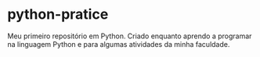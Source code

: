 # python-pratice
Meu primeiro repositório em Python. Criado enquanto aprendo a programar na linguagem Python e para algumas atividades da minha faculdade. 
